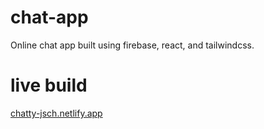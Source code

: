 # chat-app
 Online chat app built using firebase, react, and tailwindcss.
# live build
[chatty-jsch.netlify.app](https://chatty-jsch.netlify.app/)
